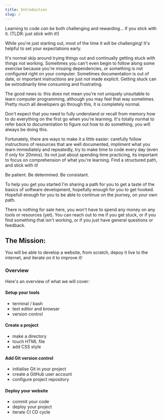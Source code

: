 ```yaml
---
title: Introduction
slug: /
---
```


Learning to code _can be_ both challenging and rewarding... if you stick with it. (TLDR: just stick with it!)

While you're just starting out, most of the time it will be challenging! It's helpful to set your expectations early.

It's normal skip around trying things out and continually getting stuck with things not working. Sometimes you can't even begin to follow along some exercise because you're missing dependencies, or something is not configured right on your computer. Sometimes documentation is out of date, or important instructions are just not made explicit. Getting stuck can be extrodinarily time consuming and frustrating.

The good news is: this does not mean you're not uniquely unsuitable to learn computer programming, although you may feel that way sometimes. Pretty much all developers go through this, it is completely normal.

Don't expect that you need to fully understand or recall from memory how to do everything on the first go when you're learning. It's totally normal to refer back to documentation to figure out how to do something, you will always be doing this.

Fortunately, there are ways to make it a little easier: carefully follow instructions of resources that are well documented, impliment what you learn immediately and repeatedly, try to make time to code every day (even if only for 20mins). Its not just about spending time practicing, its important to focus on comprehension of what you're learning. Find a structured path, and stick with it!

Be patient. Be determined. Be consistant.

To help you get you started I'm sharing a path for you to get a taste of the basics of software development, hopefully enough for you to get hooked. Hopefull enough for you to be able to continue on the journey, on your own path.

There is nothing for sale here, you won't have to spend any money on any tools or resources (yet). You can reach out to me if you get stuck, or if you find something that isn't working, or if you just have general questions or feedback.

## The Mission:

You will be able to develop a website, from scratch, depoy it live to the internet, and iterate on it to improve it!

### Overview

Here's an overview of what we will cover:

#### Setup your tools

- terminal / bash
- text editor and browser
- version control

#### Create a project

- make a directory
- touch HTML file
- add CSS style

#### Add Git version control

- initialise Git in your project
- create a GitHub user account
- configure project repository

#### Deploy your website

- commit your code
- deploy your project
- iterate CI CD cycle
